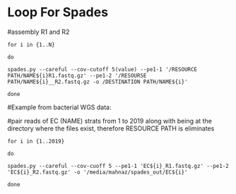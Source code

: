 
# Loop For Spades 

#assembly R1 and R2


    for i in {1..N}

    do

    spades.py --careful --cov-cutoff 5(value) --pe1-1 '/RESOURCE PATH/NAME${i}R1.fastq.gz' --pe1-2 '/RESOURSE PATH/NAME${i}__R2.fastq.gz -o /DESTINATION PATH/NAME${i}'

    done


#Example from bacterial WGS data: 

#pair reads of EC (NAME) strats from 1 to 2019 along with being at the directory where the files exist, therefore RESOURCE PATH is eliminates

    for i in {1..2019}

    do

    spades.py --careful --cov-cuoff 5 --pe1-1 'EC${i}_R1.fastq.gz' --pe1-2 'EC${i}_R2.fastq.gz' -o '/media/mahnaz/spades_out/EC${i}'

    done
